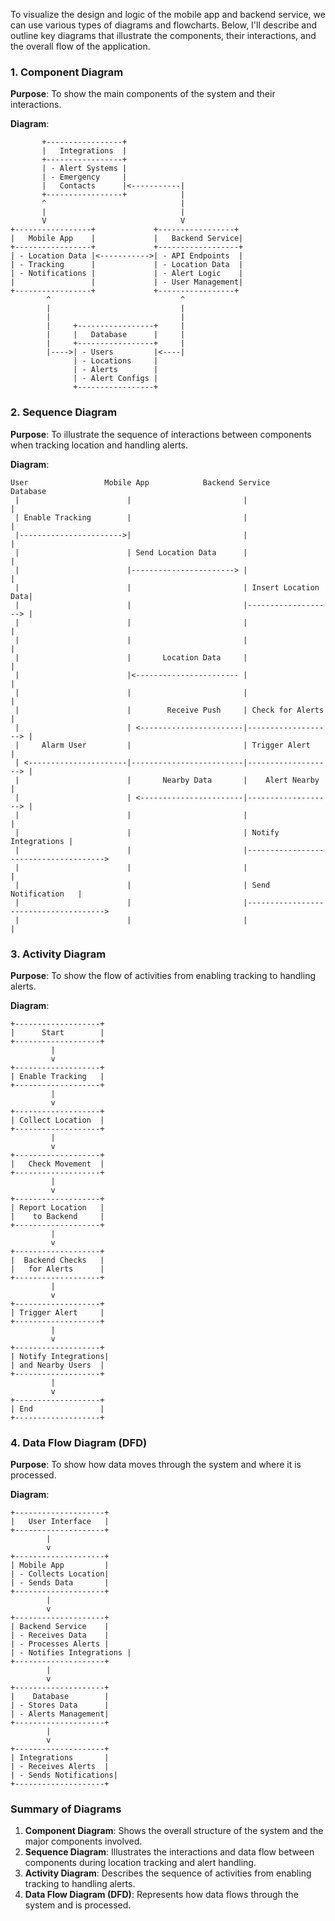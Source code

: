 To visualize the design and logic of the mobile app and backend service, we can use various types of diagrams and flowcharts. Below, I'll describe and outline key diagrams that illustrate the components, their interactions, and the overall flow of the application.

### 1. **Component Diagram**

**Purpose**: To show the main components of the system and their interactions.

**Diagram**:
```
       +-----------------+
       |   Integrations  |
       +-----------------+
       | - Alert Systems |
       | - Emergency     |
       |   Contacts      |<-----------|
       +-----------------+            |
       ^                              |
       |                              |
       V                              V
+-----------------+             +-----------------+
|   Mobile App    |             |   Backend Service|
+-----------------+             +------------------+
| - Location Data |<----------->| - API Endpoints  |
| - Tracking      |             | - Location Data  |
| - Notifications |             | - Alert Logic    |
|                 |             | - User Management|
+-----------------+             +-----------------+
        ^                             ^
        |                             |
        |                             |
        |     +-----------------+     |
        |     |   Database      |     |
        |     +-----------------+     |
        |---->| - Users         |<----|
              | - Locations     |      
              | - Alerts        |      
              | - Alert Configs |      
              +-----------------+
```

### 2. **Sequence Diagram**

**Purpose**: To illustrate the sequence of interactions between components when tracking location and handling alerts.

**Diagram**:
```
User                 Mobile App            Backend Service            Database
 |                        |                         |                     |
 | Enable Tracking        |                         |                     |
 |----------------------->|                         |                     |
 |                        | Send Location Data      |                     |
 |                        |-----------------------> |                     |
 |                        |                         | Insert Location Data|
 |                        |                         |-------------------> |
 |                        |                         |                     |
 |                        |                         |                     |
 |                        |       Location Data     |                     |
 |                        |<----------------------- |                     |
 |                        |                         |                     |
 |                        |        Receive Push     | Check for Alerts    |
 |                        | <-----------------------|-------------------> |
 |     Alarm User         |                         | Trigger Alert       |
 | <----------------------|-------------------------|-------------------> |
 |                        |       Nearby Data       |    Alert Nearby     |
 |                        | <-----------------------|-------------------> |
 |                        |                         |                     |
 |                        |                         | Notify Integrations |
 |                        |                         |-------------------------------------->
 |                        |                         |                     |
 |                        |                         | Send Notification   |
 |                        |                         |-------------------------------------->
 |                        |                         |                     |
```

### 3. **Activity Diagram**

**Purpose**: To show the flow of activities from enabling tracking to handling alerts.

**Diagram**:
```
+-------------------+
|      Start        |
+-------------------+
         |
         v
+-------------------+
| Enable Tracking   |
+-------------------+
         |
         v
+-------------------+
| Collect Location  |
+-------------------+
         |
         v
+-------------------+
|   Check Movement  |
+-------------------+
         |
         v
+-------------------+
| Report Location   |
|    to Backend     |
+-------------------+
         |
         v
+-------------------+
|  Backend Checks   |
|   for Alerts      |
+-------------------+
         |
         v
+-------------------+
| Trigger Alert     |
+-------------------+
         |
         v
+-------------------+
| Notify Integrations|
| and Nearby Users  |
+-------------------+
         |
         v
+-------------------+
| End               |
+-------------------+
```

### 4. **Data Flow Diagram (DFD)**

**Purpose**: To show how data moves through the system and where it is processed.

**Diagram**:
```
+--------------------+
|   User Interface   |
+--------------------+
        |
        v
+--------------------+
| Mobile App         |
| - Collects Location|
| - Sends Data       |
+--------------------+
        |
        v
+--------------------+
| Backend Service    |
| - Receives Data    |
| - Processes Alerts |
| - Notifies Integrations |
+--------------------+
        |
        v
+--------------------+
|    Database        |
| - Stores Data      |
| - Alerts Management|
+--------------------+
        |
        v
+--------------------+
| Integrations       |
| - Receives Alerts  |
| - Sends Notifications|
+--------------------+
```

### Summary of Diagrams

1. **Component Diagram**: Shows the overall structure of the system and the major components involved.
2. **Sequence Diagram**: Illustrates the interactions and data flow between components during location tracking and alert handling.
3. **Activity Diagram**: Describes the sequence of activities from enabling tracking to handling alerts.
4. **Data Flow Diagram (DFD)**: Represents how data flows through the system and is processed.
